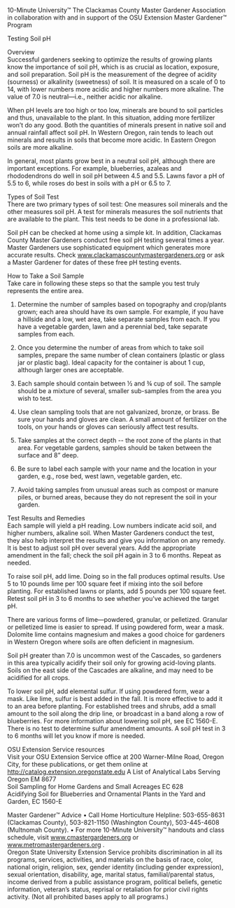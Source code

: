 

10-Minute University™ 
The Clackamas County Master Gardener Association in collaboration with and in support of 
the OSU Extension Master Gardener™ Program   
 
Testing Soil pH  
 
Overview  
Successful gardeners seeking to optimize the results of growing plants know the importance of soil pH, which 
is as crucial as location, exposure, and soil preparation. Soil pH is the measurement of the degree of acidity 
(sourness) or alkalinity (sweetness) of soil. It is measured on a scale of 0 to 14, with lower numbers more 
acidic and higher numbers more alkaline. The value of 7.0 is neutral—i.e., neither acidic nor alkaline.  
 
When pH levels are too high or too low, minerals are bound to soil particles and thus, unavailable to the plant. 
In this situation, adding more fertilizer won’t do any good. Both the quantities of minerals present in native 
soil and annual rainfall affect soil pH. In Western Oregon, rain tends to leach out minerals and results in soils 
that become more acidic. In Eastern Oregon soils are more alkaline.  
 
In general, most plants grow best in a neutral soil pH, although there are important exceptions. For example, 
blueberries, azaleas and rhododendrons do well in soil pH between 4.5 and 5.5. Lawns favor a pH of 5.5 to 6, 
while roses do best in soils with a pH or 6.5 to 7.  
 
Types of Soil Test  
There are two primary types of soil test: One measures soil minerals and the other measures soil pH. A test for 
minerals measures the soil nutrients that are available to the plant. This test needs to be done in a 
professional lab.  
 
Soil pH can be checked at home using a simple kit. In addition, Clackamas County Master Gardeners conduct 
free soil pH testing several times a year. Master Gardeners use sophisticated equipment which generates 
more accurate results. Check www.clackamascountymastergardeners.org or ask a Master Gardener for dates 
of these free pH testing events.  
 
How to Take a Soil Sample  
Take care in following these steps so that the sample you test truly represents the entire area.  
 
1. Determine the number of samples based on topography and crop/plants grown; each area should have its 
own sample. For example, if you have a hillside and a low, wet area, take separate samples from each. If you 
have a vegetable garden, lawn and a perennial bed, take separate samples from each.  
 
2. Once you determine the number of areas from which to take soil samples, prepare the same number of 
clean containers (plastic or glass jar or plastic bag). Ideal capacity for the container is about 1 cup, although 
larger ones are acceptable.  
 
3. Each sample should contain between ½ and ¾ cup of soil. The sample should be a mixture of several, 
smaller sub-samples from the area you wish to test.  
 
4. Use clean sampling tools that are not galvanized, bronze, or brass. Be sure your hands and gloves are clean. 
A small amount of fertilizer on the tools, on your hands or gloves can seriously affect test results.  
 
 

5. Take samples at the correct depth -- the root zone of the plants in that area. For vegetable gardens, samples 
should be taken between the surface and 8” deep.  
 
6. Be sure to label each sample with your name and the location in your garden, e.g., rose bed, west lawn, 
vegetable garden, etc.  
 
7. Avoid taking samples from unusual areas such as compost or manure piles, or burned areas, because they 
do not represent the soil in your garden.  
 
Test Results and Remedies  
Each sample will yield a pH reading. Low numbers indicate acid soil, and higher numbers, alkaline soil. When 
Master Gardeners conduct the test, they also help interpret the results and give you information on any 
remedy. It is best to adjust soil pH over several years. Add the appropriate amendment in the fall; check the 
soil pH again in 3 to 6 months. Repeat as needed.  
 
To raise soil pH, add lime. Doing so in the fall produces optimal results. Use 5 to 10 pounds lime per 100 
square feet if mixing into the soil before planting. For established lawns or plants, add 5 pounds per 100 
square feet. Retest soil pH in 3 to 6 months to see whether you've achieved the target pH.  
 
There are various forms of lime—powdered, granular, or pelletized. Granular or pelletized lime is easier to 
spread. If using powdered form, wear a mask. Dolomite lime contains magnesium and makes a good choice 
for gardeners in Western Oregon where soils are often deficient in magnesium.  
 
Soil pH greater than 7.0 is uncommon west of the Cascades, so gardeners in this area typically acidify their soil 
only for growing acid-loving plants. Soils on the east side of the Cascades are alkaline, and may need to be 
acidified for all crops.  
 
To lower soil pH, add elemental sulfur. If using powdered form, wear a mask. Like lime, sulfur is best added in 
the fall. It is more effective to add it to an area before planting. For established trees and shrubs, add a small 
amount to the soil along the drip line, or broadcast in a band along a row of blueberries. For more information 
about lowering soil pH, see EC 1560-E. There is no test to determine sulfur amendment amounts. A soil pH test 
in 3 to 6 months will let you know if more is needed.  
 
OSU Extension Service resources  
Visit your OSU Extension Service office at 200 Warner-Milne Road, Oregon City, for these publications, or get 
them online at http://catalog.extension.oregonstate.edu 
A List of Analytical Labs Serving Oregon EM 8677  
Soil Sampling for Home Gardens and Small Acreages EC 628  
Acidifying Soil for Blueberries and Ornamental Plants in the Yard and Garden, EC 1560-E  
 
Master Gardener™ Advice 
• Call Home Horticulture Helpline: 503-655-8631 (Clackamas County), 503-821-1150 (Washington 
County), 503-445-4608 (Multnomah County). 
• For more 10-Minute University™ handouts and class schedule, visit www.cmastergardeners.org or 
www.metromastergardeners.org .  
Oregon State University Extension Service prohibits discrimination in all its programs, services, activities, and materials on the basis 
of race, color, national origin, religion, sex, gender identity (including gender expression), sexual orientation, disability, age, marital 
status, familial/parental status, income derived from a public assistance program, political beliefs, genetic information, veteran’s 
status, reprisal or retaliation for prior civil rights activity. (Not all prohibited bases apply to all programs.) 